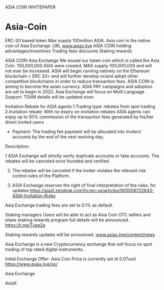 ASIA COIN WHITEPAPER
# Asia-Coin 
ERC-20 based token
Max supply 100million ASIA.
Asia coin is the native coin of Asia Exchange.
URL   www.asiax.live
ASIA COIN holding advantages/incentives 
Trading fees discounts
Staking rewards

ASIA COIN-Asia Exchange
We issued our token coin which is called the Asia Coin.
100,000,000 ASIA were created, MAX supply-100,000,000 and will not ever be increased.
ASIA will begin running natively on the Ethereum blockchain < ERC 20> and will further develop or/and adopt other competitive blockchains in order to reduce transaction fees.
ASIA COIN is aiming to become the asian currency.
ASIA PAY campaigns and adoption are set to begin in 2022.
Asia Exchange will focus on Multi Language Support.
TEAM details will be updated soon

Invitation Rebate for ASIA agents
1.Trading type: rebates from spot trading
2.Invitation rebate: With no expiry on invitation rebates ASIA agents can enjoy up to 50% commission of the transaction fees
 generated by his/her direct invited users

- Payment: The trading fee payment will be allocated into inviters’ accounts by the end of the next working day;

Description:

1 ASIA Exchange will strictly verify duplicate accounts or fake accounts. The rebates will be canceled once founded and verified.

2. The rebates will be canceled if the inviter violates the relevant risk control rules of the Platform.

3. ASIA Exchange reserves the right of final interpretation of the rules.
for updates https://asia1.zendesk.com/hc/en-us/articles/900006722643-ASIA-Invitation-Rules

Asia Exchange trading fees are set to 0.1% as default.

Staking managers
Users will be able to act as Asia Coin OTC sellers and share staking rewards
program full details will be announced. 
https://t.me/Type2a

Staking rewards updates will be announced. www.asiax.live/content/news

Asia Exchange is a new Cryptocurrency exchange that will focus on spot trading of top rated digital instruments.

Initial Exchange Offer- Asia Coin
Price is currently set at 0.07usd
https://www.asiax.live/xo/

Asia Exchange

AsiaX


